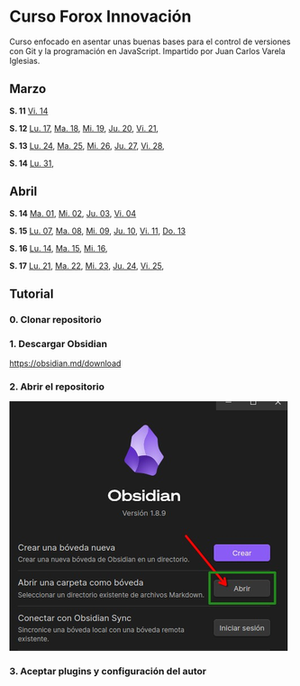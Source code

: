 # Curso Forox Innovación 

Curso enfocado en asentar unas buenas bases para el control de versiones con Git y la programación en JavaScript. Impartido por Juan Carlos Varela Iglesias.

## Marzo

**S. 11** [Vi. 14](./Clase/25-03-14.md)

**S. 12** [Lu. 17](./Clase/25-03-17.md), [Ma. 18](./Clase/25-03-18.md), [Mi. 19](./Clase/25-03-19.md), [Ju. 20](./Clase/25-03-20.md), [Vi. 21](./Clase/25-03-21.md),

**S. 13** [Lu. 24](./Clase/25-03-24.md), [Ma. 25](./Clase/25-03-25.md), [Mi. 26](./Clase/25-03-26.md), [Ju. 27](./Clase/25-03-27.md), [Vi. 28](./Clase/25-03-28.md),

**S. 14** [Lu. 31](./Clase/25-03-31.md), 

## Abril

**S. 14** [Ma. 01](./Clase/25-04-01.md), [Mi. 02](./Clase/25-04-02.md), [Ju. 03](./Clase/25-04-03.md), [Vi. 04](./Clase/25-04-04.md)

**S. 15** [Lu. 07](./Clase/25-04-07.md), [Ma. 08](./Clase/25-04-08.md), [Mi. 09](./Clase/25-04-09.md), [Ju. 10](./Clase/25-04-10.md), [Vi. 11](./Clase/25-04-11.md), [Do. 13](./Clase/25-04-13.md)

**S. 16** [Lu. 14](./Clase/25-04-14.md), [Ma. 15](./Clase/25-04-15.md), [Mi. 16](./Clase/25-04-16.md),

**S. 17** [Lu. 21](./Clase/25-04-21.md), [Ma. 22](./Clase/25-04-22.md), [Mi. 23](./Clase/25-04-23.md), [Ju. 24](./Clase/25-04-24.md), [Vi. 25](./Clase/25-04-25.md),

## Tutorial

### 0. Clonar repositorio

### 1. Descargar Obsidian

https://obsidian.md/download

### 2. Abrir el repositorio

![Paso 2](./assets/Captura_20250418_102927.jpg)

### 3. Aceptar plugins y configuración del autor